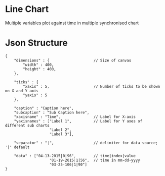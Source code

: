 # Line Chart
Multiple variables plot against time in multiple synchronised chart

# Json Structure

```
{
	"dimensions" : {					// Size of canvas
		"width" : 400,		
		"height" : 400,
	},

	"ticks" : {
		"xaxis" : 5,					// Number of ticks to be shown on X and Y axis
		"yaxis" : 5
	},

	"caption" : "Caption here",
	"subcaption" : "Sub Caption here",
	"xaxisname" : "Time",				// Label for X-axis
	"yaxisnames" : ["Label 1", 			// Label for Y axes of different sub charts
					"Label 2",			 
					"Label 3"],  
					
	"separator" : "|", 					// delimiter for data source; '|' default

	"data" : ["04-13-2015|0|96",		// time|index|value
					"01-19-2015|1|56",	// time in mm-dd-yyyy
					"03-25-106|1|90"]			
}
```